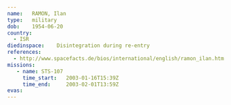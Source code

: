 ```yaml
---
name:	RAMON, Ilan
type:	military
dob:	1954-06-20
country:
  - ISR
diedinspace:	Disintegration during re-entry
references:
  - http://www.spacefacts.de/bios/international/english/ramon_ilan.htm
missions:
   - name: STS-107
     time_start:   2003-01-16T15:39Z
     time_end:     2003-02-01T13:59Z
evas:
---
```

